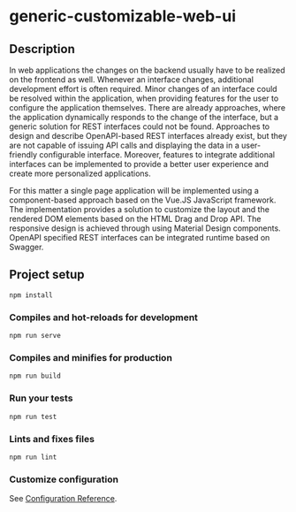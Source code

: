 # generic-customizable-web-ui

## Description

In web applications the changes on the backend usually have to be realized on the frontend as well. Whenever an interface changes, additional development effort is often required. Minor changes of an interface could be resolved within the application, when providing features for the user to configure the application themselves. There are already approaches, where the application dynamically responds to the change of the interface, but a generic solution for REST interfaces could not be found. Approaches to design and describe OpenAPI-based REST interfaces already exist, but they are not capable of issuing API calls and displaying the data in a user-friendly configurable interface. Moreover, features to integrate additional interfaces can be implemented to provide a better user experience and create more personalized applications.

For this matter a single page application will be implemented using a component-based approach based on the Vue.JS JavaScript framework. The implementation provides a solution to customize the layout and the rendered DOM elements based on the HTML Drag and Drop API. The responsive design is achieved through using Material Design components. OpenAPI specified REST interfaces can be integrated runtime based on Swagger.

## Project setup

```
npm install
```

### Compiles and hot-reloads for development

```
npm run serve
```

### Compiles and minifies for production

```
npm run build
```

### Run your tests

```
npm run test
```

### Lints and fixes files

```
npm run lint
```

### Customize configuration

See [Configuration Reference](https://cli.vuejs.org/config/).
